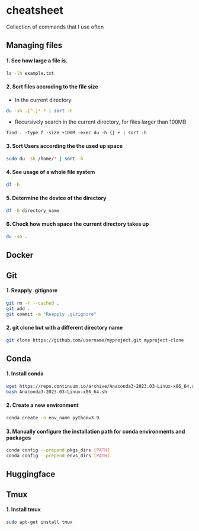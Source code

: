 # cheatsheet
Collection of commands that I use often

## Managing files

#### 1. See how large a file is.
```bash
ls -lh example.txt
```

#### 2. Sort files accroding to the file size

- In the current directory
```bash
du -sh .[^.]* * | sort -h
```

- Recursively search in the current directory, for files larger than 100MB
```
find . -type f -size +100M -exec du -h {} + | sort -h
```

#### 3. Sort Users according the the used up space
```bash
sudo du -sh /home/* | sort -h
```

#### 4. See usage of a whole file system

```bash
df -h
```

#### 5. Determine the device of the directory

```bash
df -h directory_name
```

#### 6. Check how much space the current directory takes up
```bash
du -sh .
```


## Docker


## Git

#### 1. Reapply .gitignore
```bash
git rm -r --cached .
git add .
git commit -m "Reapply .gitignore"
```

#### 2. git clone but with a different directory name

```bash
git clone https://github.com/username/myproject.git myproject-clone
```

## Conda

#### 1. Install conda
```bash
wget https://repo.continuum.io/archive/Anaconda3-2023.03-Linux-x86_64.sh
bash Anaconda3-2023.03-Linux-x86_64.sh
```

#### 2. Create a new environment
```bash
conda create -n env_name python=3.9
```

#### 3. Manually configure the installation path for conda environments and packages 
```bash
conda config --prepend pkgs_dirs [PATH]
conda config --prepend envs_dirs [PATH]
```

## Huggingface

## Tmux

#### 1. Install tmux
```bash
sudo apt-get install tmux
```
